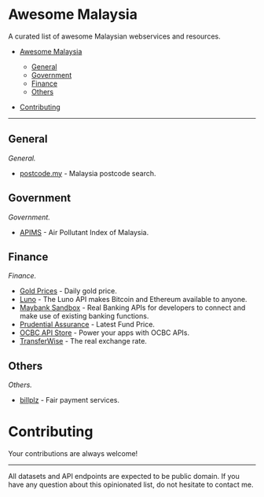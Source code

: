 # Awesome Malaysia

A curated list of awesome Malaysian webservices and resources.


- [Awesome Malaysia](#awesome-malaysia)
    - [General](#general)
    - [Government](#government)
    - [Finance](#finance)
    - [Others](#others)
 
- [Contributing](#contributing)

- - -

## General

*General.*

* [postcode.my](https://postcode.my/) - Malaysia postcode search.

## Government

*Government.*

* [APIMS](http://apims.doe.gov.my/public_v2/api_table.html) - Air Pollutant Index of Malaysia.

## Finance

*Finance.*

* [Gold Prices](https://uniservices1.uob.com.my/jsp/finance/fin_gia.jsp) - Daily gold price.
* [Luno](https://www.luno.com/en/api) - The Luno API makes Bitcoin and Ethereum available to anyone.
* [Maybank Sandbox](https://maybanksandbox.com/#/) - Real Banking APIs for developers to connect and make use of existing banking functions.
* [Prudential Assurance](http://www2.prudential.com.my/fundpriceV2/daily.php) - Latest Fund Price.
* [OCBC API Store](https://api.ocbc.com/store/api_products) - Power your apps with OCBC APIs.
* [TransferWise](https://api-docs.transferwise.com/#transferwise-api) - The real exchange rate.

## Others

*Others.*

* [billplz](https://www.billplz.com/api) - Fair payment services.


# Contributing

Your contributions are always welcome! 

- - -

All datasets and API endpoints are expected to be public domain. If you have any question about this opinionated list, do not hesitate to contact me.
